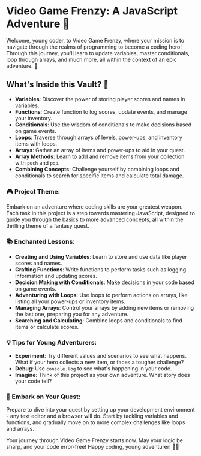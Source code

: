 # Video Game Frenzy: A JavaScript Adventure 🏰

Welcome, young coder, to Video Game Frenzy, where your mission is to navigate through the realms of programming to become a coding hero! Through this journey, you'll learn to update variables, master conditionals, loop through arrays, and much more, all within the context of an epic adventure. 🌟

## What's Inside this Vault? 📜

- **Variables**: Discover the power of storing player scores and names in variables.
- **Functions**: Create function to log scores, update events, and manage your inventory.
- **Conditionals**: Use the wisdom of conditionals to make decisions based on game events.
- **Loops**: Traverse through arrays of levels, power-ups, and inventory items with loops.
- **Arrays**: Gather an array of items and power-ups to aid in your quest.
- **Array Methods**: Learn to add and remove items from your collection with `push` and `pop`.
- **Combining Concepts**: Challenge yourself by combining loops and conditionals to search for specific items and calculate total damage.

### 🎮 Project Theme:

Embark on an adventure where coding skills are your greatest weapon. Each task in this project is a step towards mastering JavaScript, designed to guide you through the basics to more advanced concepts, all within the thrilling theme of a fantasy quest.

### 📚 Enchanted Lessons:

- **Creating and Using Variables**: Learn to store and use data like player scores and names.
- **Crafting Functions**: Write functions to perform tasks such as logging information and updating scores.
- **Decision Making with Conditionals**: Make decisions in your code based on game events.
- **Adventuring with Loops**: Use loops to perform actions on arrays, like listing all your power-ups or inventory items.
- **Managing Arrays**: Control your arrays by adding new items or removing the last one, preparing you for any adventure.
- **Searching and Calculating**: Combine loops and conditionals to find items or calculate scores.

### 💡 Tips for Young Adventurers:

- **Experiment**: Try different values and scenarios to see what happens. What if your hero collects a new item, or faces a tougher challenge?
- **Debug**: Use `console.log` to see what's happening in your code.
- **Imagine**: Think of this project as your own adventure. What story does your code tell?

### 🚀 Embark on Your Quest:

Prepare to dive into your quest by setting up your development environment - any text editor and a browser will do. Start by tackling variables and functions, and gradually move on to more complex challenges like loops and arrays.

Your journey through Video Game Frenzy starts now. May your logic be sharp, and your code error-free! Happy coding, young adventurer! 🚀👾
